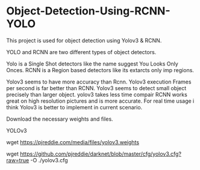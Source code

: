 # Object-Detection-Using-RCNN-YOLO

This project is used for object detection using Yolov3 & RCNN.

YOLO and RCNN are two different types of object detectors.

Yolo is a Single Shot detectors like the name suggest You Looks Only Onces.
RCNN is a Region based detectors like its extarcts only imp regions.

Yolov3 seems to have more accuracy than Rcnn.
Yolov3 execution Frames per second is far better than RCNN.
Yolov3 seems to detect small object precisely than larger object.
yolov3 takes less time compair
RCNN works great on high resolution pictures and is more accurate.
For real time usage i think Yolov3 is better to implement in current scenario.

Download the necessary weights and files.

YOLOv3

wget https://pjreddie.com/media/files/yolov3.weights

wget https://github.com/pjreddie/darknet/blob/master/cfg/yolov3.cfg?raw=true -O ./yolov3.cfg
